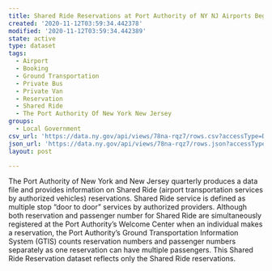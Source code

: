 ```yaml
---
title: Shared Ride Reservations at Port Authority of NY NJ Airports Beginning 2005
created: '2020-11-12T03:59:34.442378'
modified: '2020-11-12T03:59:34.442389'
state: active
type: dataset
tags:
  - Airport
  - Booking
  - Ground Transportation
  - Private Bus
  - Private Van
  - Reservation
  - Shared Ride
  - The Port Authority Of New York New Jersey
groups:
  - Local Government
csv_url: 'https://data.ny.gov/api/views/78na-rqz7/rows.csv?accessType=DOWNLOAD'
json_url: 'https://data.ny.gov/api/views/78na-rqz7/rows.json?accessType=DOWNLOAD'
layout: post

---
```

The Port Authority of New York and New Jersey quarterly produces a data file and provides information on Shared Ride (airport transportation services by authorized vehicles) reservations. Shared Ride service is defined as multiple stop “door to door” services by authorized providers.  Although both reservation and passenger number for Shared Ride are simultaneously registered at the Port Authority’s Welcome Center when an individual makes a reservation, the Port Authority’s Ground Transportation Information System (GTIS) counts reservation numbers and passenger numbers separately as one reservation can have multiple passengers. This Shared Ride Reservation dataset reflects only the Shared Ride reservations.
